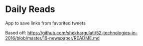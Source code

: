 # Daily Reads
App to save links from favorited tweets

Based off: https://github.com/shekhargulati/52-technologies-in-2016/blob/master/16-newspaper/README.md

